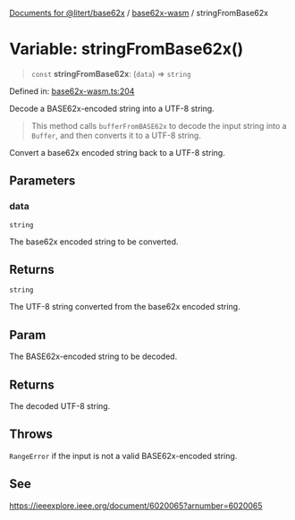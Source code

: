 [Documents for @litert/base62x](../../index.md) / [base62x-wasm](../index.md) / stringFromBase62x

# Variable: stringFromBase62x()

> `const` **stringFromBase62x**: (`data`) => `string`

Defined in: [base62x-wasm.ts:204](https://github.com/litert/base62x.js/blob/master/src/lib/base62x-wasm.ts#L204)

Decode a BASE62x-encoded string into a UTF-8 string.

> This method calls `bufferFromBASE62x` to decode the input string into a `Buffer`, and then
> converts it to a UTF-8 string.

Convert a base62x encoded string back to a UTF-8 string.

## Parameters

### data

`string`

The base62x encoded string to be converted.

## Returns

`string`

The UTF-8 string converted from the base62x encoded string.

## Param

The BASE62x-encoded string to be decoded.

## Returns

The decoded UTF-8 string.

## Throws

`RangeError` if the input is not a valid BASE62x-encoded string.

## See

https://ieeexplore.ieee.org/document/6020065?arnumber=6020065
